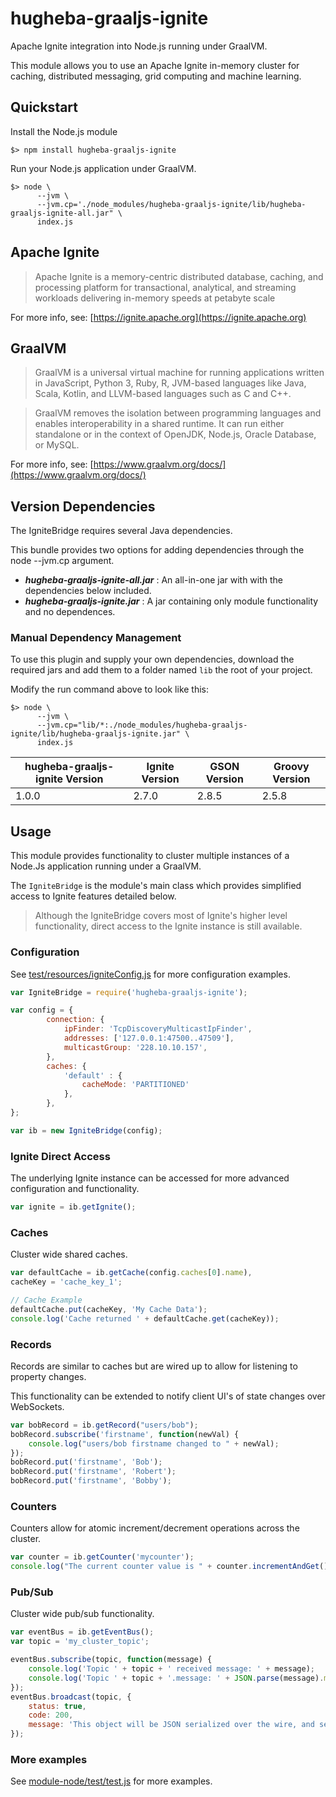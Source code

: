 # hugheba-graaljs-ignite

Apache Ignite integration into Node.js running under GraalVM.

This module allows you to use an Apache Ignite in-memory cluster for caching, distributed messaging, grid computing and machine learning.

## Quickstart

Install the Node.js module

    $> npm install hugheba-graaljs-ignite
    
Run your Node.js application under GraalVM.

    $> node \
          --jvm \
          --jvm.cp='./node_modules/hugheba-graaljs-ignite/lib/hugheba-graaljs-ignite-all.jar" \ 
          index.js
          
## Apache Ignite

> Apache Ignite is a memory-centric distributed database, caching, and processing platform
for transactional, analytical, and streaming workloads delivering in-memory speeds at petabyte scale

For more info, see: [https://ignite.apache.org](https://ignite.apache.org)

## GraalVM

> GraalVM is a universal virtual machine for running applications written in JavaScript, Python 3, Ruby, R, JVM-based languages like Java, Scala, Kotlin, and LLVM-based languages such as C and C++.
  
> GraalVM removes the isolation between programming languages and enables interoperability in a shared runtime. It can run either standalone or in the context of OpenJDK, Node.js, Oracle Database, or MySQL.

For more info, see: [https://www.graalvm.org/docs/](https://www.graalvm.org/docs/)

## Version Dependencies

The IgniteBridge requires several Java dependencies.

This bundle provides two options for adding dependencies through the node --jvm.cp argument.

- _**hugheba-graaljs-ignite-all.jar**_ : An all-in-one jar with with the dependencies below included.
- _**hugheba-graaljs-ignite.jar**_ : A jar containing only module functionality and no dependences.

### Manual Dependency Management 

To use this plugin and supply your own dependencies, download the required jars and add them to a folder named `lib` the root of your project.
 
Modify the run command above to look like this:

    $> node \
          --jvm \
          --jvm.cp="lib/*:./node_modules/hugheba-graaljs-ignite/lib/hugheba-graaljs-ignite.jar" \
          index.js

| hugheba-graaljs-ignite Version | Ignite Version | GSON Version | Groovy Version |
|---|---|---|---|
| 1.0.0 | 2.7.0 | 2.8.5 | 2.5.8 |

## Usage

This module provides functionality to cluster multiple instances of a Node.Js application 
running under a GraalVM.

The `IgniteBridge` is the module's main class which provides simplified access to Ignite features detailed below.

> Although the IgniteBridge covers most of Ignite's higher level functionality, 
direct access to the Ignite instance is still available. 


### Configuration

See [test/resources/igniteConfig.js](test/resources/igniteConfig.js) for more configuration examples.

```javascript
var IgniteBridge = require('hugheba-graaljs-ignite');

var config = {
        connection: {
            ipFinder: 'TcpDiscoveryMulticastIpFinder', 
            addresses: ['127.0.0.1:47500..47509'],
            multicastGroup: '228.10.10.157', 
        },
        caches: {
            'default' : {
                cacheMode: 'PARTITIONED' 
            },
        },
};

var ib = new IgniteBridge(config);
```

### Ignite Direct Access

The underlying Ignite instance can be accessed for more advanced configuration and functionality.

```javascript
var ignite = ib.getIgnite();
```

### Caches

Cluster wide shared caches.

```javascript
var defaultCache = ib.getCache(config.caches[0].name),
cacheKey = 'cache_key_1';

// Cache Example
defaultCache.put(cacheKey, 'My Cache Data');
console.log('Cache returned ' + defaultCache.get(cacheKey));
```

### Records

Records are similar to caches but are wired up to allow for listening to property changes.

This functionality can be extended to notify client UI's of state changes over WebSockets.

```javascript
var bobRecord = ib.getRecord("users/bob");
bobRecord.subscribe('firstname', function(newVal) {
    console.log("users/bob firstname changed to " + newVal);
});
bobRecord.put('firstname', 'Bob');
bobRecord.put('firstname', 'Robert');
bobRecord.put('firstname', 'Bobby');
```

### Counters

Counters allow for atomic increment/decrement operations across the cluster.

```javascript
var counter = ib.getCounter('mycounter');
console.log("The current counter value is " + counter.incrementAndGet());
```

### Pub/Sub

Cluster wide pub/sub functionality.

```javascript
var eventBus = ib.getEventBus();
var topic = 'my_cluster_topic';

eventBus.subscribe(topic, function(message) {
    console.log('Topic ' + topic + ' received message: ' + message);
    console.log('Topic ' + topic + '.message: ' + JSON.parse(message).message);
});
eventBus.broadcast(topic, {
    status: true,
    code: 200,
    message: 'This object will be JSON serialized over the wire, and sent to every subscriber in the cluster.',
});

```

### More examples

See [module-node/test/test.js](module-node/test/test.js) for more examples.